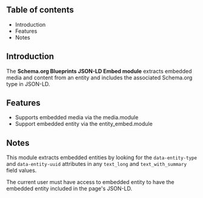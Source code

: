 Table of contents
-----------------

* Introduction
* Features
* Notes


Introduction
------------

The **Schema.org Blueprints JSON-LD Embed module** extracts embedded media 
and content from an entity and includes the associated Schema.org type 
in JSON-LD.


Features
--------

- Supports embedded media via the media.module
- Support embedded entity via the entity_embed.module


Notes
-----

This module extracts embedded entities by looking for the `data-entity-type` and 
`data-entity-uuid` attributes in any `text_long` and  `text_with_summary` 
field values. 

The current user must have access to embedded entity to have the embedded entity 
included in the page's JSON-LD.
